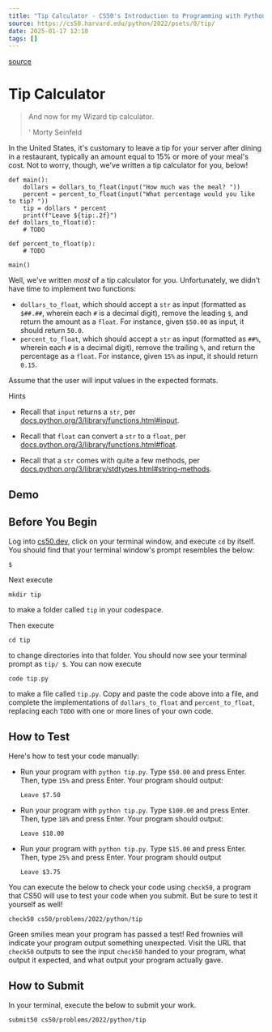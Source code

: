 ```yaml
---
title: "Tip Calculator - CS50's Introduction to Programming with Python"
source: https://cs50.harvard.edu/python/2022/psets/0/tip/
date: 2025-01-17 12:10
tags: []
---
```



[source](https://cs50.harvard.edu/python/2022/psets/0/tip/)

# Tip Calculator

> And now for my Wizard tip calculator.
>
> ' Morty Seinfeld

In the United States, it's customary to leave a tip for your server after dining in a restaurant, typically an amount equal to 15% or more of your meal's cost. Not to worry, though, we've written a tip calculator for you, below!

    def main():
        dollars = dollars_to_float(input("How much was the meal? "))
        percent = percent_to_float(input("What percentage would you like to tip? "))
        tip = dollars * percent
        print(f"Leave ${tip:.2f}")
    def dollars_to_float(d):
        # TODO

    def percent_to_float(p):
        # TODO

    main()

Well, we've written *most* of a tip calculator for you. Unfortunately, we didn't have time to implement two functions:
- `dollars_to_float`, which should accept a `str` as input (formatted as `$##.##`, wherein each `#` is a decimal digit), remove the leading `$`, and return the amount as a `float`. For instance, given `$50.00` as input, it should return `50.0`.
- `percent_to_float`, which should accept a `str` as input (formatted as `##%`, wherein each `#` is a decimal digit), remove the trailing `%`, and return the percentage as a `float`. For instance, given `15%` as input, it should return `0.15`.

Assume that the user will input values in the expected formats.

Hints

- Recall that `input` returns a `str`, per [docs.python.org/3/library/functions.html#input][1].
- Recall that `float` can convert a `str` to a `float`, per [docs.python.org/3/library/functions.html#float][2].
- Recall that a `str` comes with quite a few methods, per [docs.python.org/3/library/stdtypes.html#string-methods][3].

  [1]: https://docs.python.org/3/library/functions.html#input
  [2]: https://docs.python.org/3/library/functions.html#float
  [3]: https://docs.python.org/3/library/stdtypes.html#string-methods

## Demo

## Before You Begin

Log into [cs50.dev][4], click on your terminal window, and execute `cd` by itself. You should find that your terminal window's prompt resembles the below:

  [4]: https://cs50.dev/

    $

Next execute

    mkdir tip

to make a folder called `tip` in your codespace.

Then execute

    cd tip

to change directories into that folder. You should now see your terminal prompt as `tip/ $`. You can now execute

    code tip.py

to make a file called `tip.py`. Copy and paste the code above into a file, and complete the implementations of `dollars_to_float` and `percent_to_float`, replacing each `TODO` with one or more lines of your own code.

## How to Test

Here's how to test your code manually:

- Run your program with `python tip.py`. Type `$50.00` and press Enter. Then, type `15%` and press Enter. Your program should output:


      Leave $7.50


- Run your program with `python tip.py`. Type `$100.00` and press Enter. Then, type `18%` and press Enter. Your program should output:


      Leave $18.00


- Run your program with `python tip.py`. Type `$15.00` and press Enter. Then, type `25%` and press Enter. Your program should output


      Leave $3.75


You can execute the below to check your code using `check50`, a program that CS50 will use to test your code when you submit. But be sure to test it yourself as well!

    check50 cs50/problems/2022/python/tip

Green smilies mean your program has passed a test! Red frownies will indicate your program output something unexpected. Visit the URL that `check50` outputs to see the input `check50` handed to your program, what output it expected, and what output your program actually gave.

## How to Submit

In your terminal, execute the below to submit your work.

    submit50 cs50/problems/2022/python/tip
